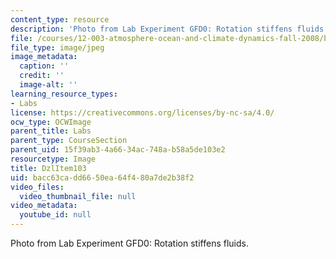 ```yaml
---
content_type: resource
description: 'Photo from Lab Experiment GFD0: Rotation stiffens fluids.'
file: /courses/12-003-atmosphere-ocean-and-climate-dynamics-fall-2008/bacc63cadd6650ea64f480a7de2b38f2_DzlItem103.jpg
file_type: image/jpeg
image_metadata:
  caption: ''
  credit: ''
  image-alt: ''
learning_resource_types:
- Labs
license: https://creativecommons.org/licenses/by-nc-sa/4.0/
ocw_type: OCWImage
parent_title: Labs
parent_type: CourseSection
parent_uid: 15f39ab3-4a66-34ac-748a-b58a5de103e2
resourcetype: Image
title: DzlItem103
uid: bacc63ca-dd66-50ea-64f4-80a7de2b38f2
video_files:
  video_thumbnail_file: null
video_metadata:
  youtube_id: null
---
```

Photo from Lab Experiment GFD0: Rotation stiffens fluids.